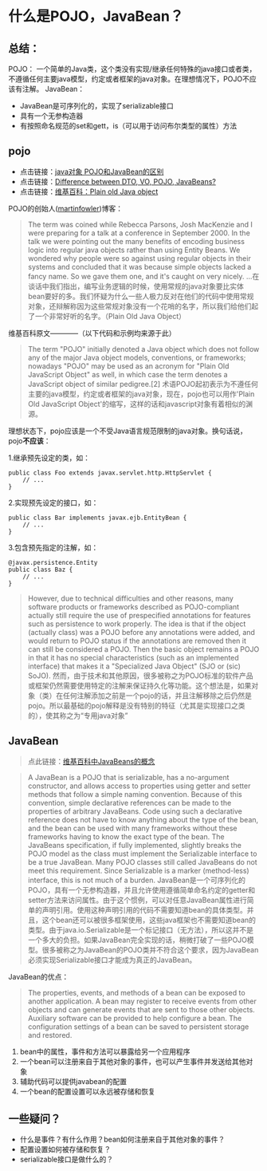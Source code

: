 ﻿# 什么是POJO，JavaBean？

## 总结：
POJO：
一个简单的Java类，这个类没有实现/继承任何特殊的java接口或者类，不遵循任何主要java模型，约定或者框架的java对象。在理想情况下，POJO不应该有注解。
JavaBean：

- JavaBean是可序列化的，实现了serializable接口
- 具有一个无参构造器
- 有按照命名规范的set和gett，is（可以用于访问布尔类型的属性）方法

## pojo

- 点击链接：[java对象 POJO和JavaBean的区别](http://www.jianshu.com/p/224489dfdec8)
- 点击链接：[Difference between DTO, VO, POJO, JavaBeans?](https://stackoverflow.com/questions/1612334/difference-between-dto-vo-pojo-javabeans)
- 点击链接：[维基百科：Plain old Java object](https://en.wikipedia.org/wiki/Plain_old_Java_object)

POJO的创始人([martinfowler](https://www.martinfowler.com/bliki/POJO.html))博客：
> The term was coined while Rebecca Parsons, Josh MacKenzie and I were preparing for a talk at a conference in September 2000. In the talk we were pointing out the many benefits of encoding business logic into regular java objects rather than using Entity Beans. We wondered why people were so against using regular objects in their systems and concluded that it was because simple objects lacked a fancy name. So we gave them one, and it's caught on very nicely.
...在谈话中我们指出，编写业务逻辑的时候，使用常规的java对象要比实体bean要好的多。我们怀疑为什么一些人极力反对在他们的代码中使用常规对象，还辩解称因为这些常规对象没有一个花哨的名字，所以我们给他们起了一个非常好听的名字。（Plain Old Java Object）

维基百科原文————（以下代码和示例均来源于此）
> The term "POJO" initially denoted a Java object which does not follow any of the major Java object models, conventions, or frameworks; nowadays "POJO" may be used as an acronym for "Plain Old JavaScript Object" as well, in which case the term denotes a JavaScript object of similar pedigree.[2]
术语POJO起初表示为不遵任何主要的java模型，约定或者框架的java对象，现在，pojo也可以用作'Plain Old JavaScript Object'的缩写，这样的话和javascript对象有着相似的渊源。

理想状态下，pojo应该是一个不受Java语言规范限制的java对象。换句话说，pojo<strong>不应该</strong>：

1.继承预先设定的类，如：
```
public class Foo extends javax.servlet.http.HttpServlet { 
    // ...
}
```
2.实现预先设定的接口，如：
```
public class Bar implements javax.ejb.EntityBean { 
    // ...
}
```
3.包含预先指定的注解，如：
```
@javax.persistence.Entity
public class Baz { 
    // ...
}
```

>However, due to technical difficulties and other reasons, many software products or frameworks described as POJO-compliant actually still require the use of prespecified annotations for features such as persistence to work properly. The idea is that if the object (actually class) was a POJO before any annotations were added, and would return to POJO status if the annotations are removed then it can still be considered a POJO. Then the basic object remains a POJO in that it has no special characteristics (such as an implemented interface) that makes it a "Specialized Java Object" (SJO or (sic) SoJO).
然而，由于技术和其他原因，很多被称之为POJO标准的软件产品或框架仍然需要使用特定的注解来保证持久化等功能。这个想法是，如果对象（类）在任何注解添加之前是一个pojo的话，并且注解移除之后仍然是pojo。所以最基础的pojo解释是没有特别的特征（尤其是实现接口之类的），使其称之为“专用java对象”


## JavaBean

> 点此链接：[维基百科中JavaBeans的概念](https://en.wikipedia.org/wiki/JavaBeans)

>A JavaBean is a POJO that is serializable, has a no-argument constructor, and allows access to properties using getter and setter methods that follow a simple naming convention. Because of this convention, simple declarative references can be made to the properties of arbitrary JavaBeans. Code using such a declarative reference does not have to know anything about the type of the bean, and the bean can be used with many frameworks without these frameworks having to know the exact type of the bean. The JavaBeans specification, if fully implemented, slightly breaks the POJO model as the class must implement the Serializable interface to be a true JavaBean. Many POJO classes still called JavaBeans do not meet this requirement. Since Serializable is a marker (method-less) interface, this is not much of a burden.
JavaBean是一个可序列化的POJO，具有一个无参构造器，并且允许使用遵循简单命名约定的getter和setter方法来访问属性。由于这个惯例，可以对任意JavaBean属性进行简单的声明引用。使用这种声明引用的代码不需要知道bean的具体类型。并且，这个bean还可以被很多框架使用，这些java框架也不需要知道bean的类型。由于java.io.Serializable是一个标记接口（无方法），所以这并不是一个多大的负担。如果JavaBean完全实现的话，稍微打破了一些POJO模型。很多被称之为JavaBean的POJO类并不符合这个要求，因为JavaBean必须实现Serializable接口才能成为真正的JavaBean。

JavaBean的优点：

>The properties, events, and methods of a bean can be exposed to another application.
A bean may register to receive events from other objects and can generate events that are sent to those other objects.
Auxiliary software can be provided to help configure a bean.
The configuration settings of a bean can be saved to persistent storage and restored.
1. bean中的属性，事件和方法可以暴露给另一个应用程序
2. 一个bean可以注册来自于其他对象的事件，也可以产生事件并发送给其他对象
3. 辅助代码可以提供javabean的配置
4. 一个bean的配置设置可以永远被存储和恢复

## 一些疑问？

- 什么是事件？有什么作用？bean如何注册来自于其他对象的事件？
- 配置设置如何被存储和恢复？
- serializable接口是做什么的？

